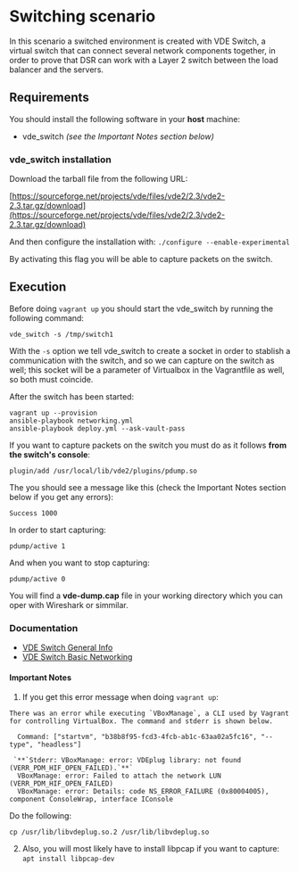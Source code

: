 # Switching scenario #
In this scenario a switched environment is created with VDE Switch, a virtual switch that can connect several network components together, in order to prove
that DSR can work with a Layer 2 switch between the load balancer and the servers.


## Requirements

You should install the following software in your **host** machine:
* vde_switch *(see the Important Notes section below)*

### vde_switch installation
Download the tarball file from the following URL:

[https://sourceforge.net/projects/vde/files/vde2/2.3/vde2-2.3.tar.gz/download](https://sourceforge.net/projects/vde/files/vde2/2.3/vde2-2.3.tar.gz/download)

And then configure the installation with:
`./configure --enable-experimental`

By activating this flag you will be able to capture packets on the switch.

## Execution
Before doing `vagrant up` you should start the vde_switch by running the following command:

`vde_switch -s /tmp/switch1`

With the `-s` option we tell vde_switch to create a socket in order to stablish a communication with the switch, and so we can capture on the switch as well;
this socket will be a parameter of Virtualbox in the Vagrantfile as well, so both must coincide.

After the switch has been started:
```
vagrant up --provision
ansible-playbook networking.yml
ansible-playbook deploy.yml --ask-vault-pass
```

If you want to capture packets on the switch you must do as it follows **from the switch's console**:


`plugin/add /usr/local/lib/vde2/plugins/pdump.so`

The you should see a message like this (check the Important Notes section below if you get any errors):

`Success 1000`

In order to start capturing:

`pdump/active 1`

And when you want to stop capturing:

`pdump/active 0`

You will find a **vde-dump.cap** file in your working directory which you can oper with Wireshark or simmilar.





### Documentation

* [VDE Switch General Info](http://wiki.virtualsquare.org/wiki/index.php/VDE)
* [VDE Switch Basic Networking](http://wiki.virtualsquare.org/wiki/index.php/VDE_Basic_Networking)


#### Important Notes

1. If you get this error message when doing `vagrant up`:
```
There was an error while executing `VBoxManage`, a CLI used by Vagrant
for controlling VirtualBox. The command and stderr is shown below.

  Command: ["startvm", "b38b8f95-fcd3-4fcb-ab1c-63aa02a5fc16", "--type", "headless"]

 `**`Stderr: VBoxManage: error: VDEplug library: not found (VERR_PDM_HIF_OPEN_FAILED).`**`
  VBoxManage: error: Failed to attach the network LUN (VERR_PDM_HIF_OPEN_FAILED)
  VBoxManage: error: Details: code NS_ERROR_FAILURE (0x80004005), component ConsoleWrap, interface IConsole
```
Do the following:

`cp /usr/lib/libvdeplug.so.2 /usr/lib/libvdeplug.so`



2. Also, you will most likely have to install libpcap if you want to capture:
`apt install libpcap-dev`
